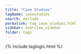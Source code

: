 ```yaml
---
title: "Case Studies"
tagName: casestudies
search: exclude
permalink: tag_case_studies.html
sidebar: overview_sidebar
folder: tags
---
```

{% include taglogic.html %}
